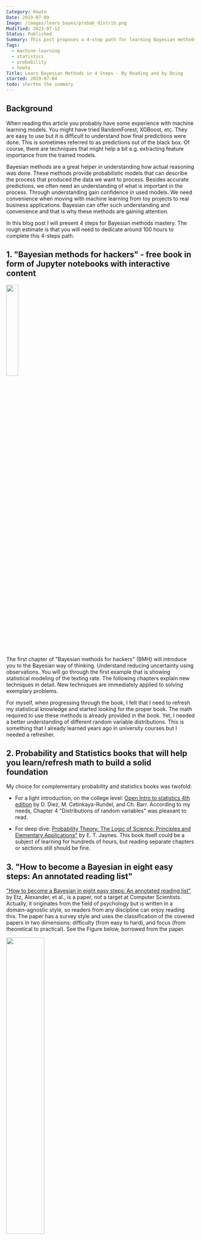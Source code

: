 ```yaml
---
Category: Howto
Date: 2019-07-09
Image: /images/learn_bayes/probab_distrib.png
Modified: 2023-07-12
Status: Published
Summary: This post proposes a 4-step path for learning Bayesian methods. The first step is going through the book "Bayesian methods for hackers", second, using complementary books for probability and statistics, the third, reading How to become a Bayesian in eight easy steps, and last, going through the book full of exercises - "Think Bayes".
Tags:
  - machine-learning
  - statistics
  - probability
  - howto
Title: Learn Bayesian Methods in 4 Steps - By Reading and by Doing
started: 2019-07-04
todo: shorten the summary
---
```

## Background

When reading this article you probably have some experience with machine learning models. You might have tried RandomForest, XGBoost, etc. They are easy to use but it is difficult to understand how final predictions were done. This is sometimes referred to as predictions out of the black box. Of course, there are techniques that might help a bit e.g. extracting feature importance from the trained models.

Bayesian methods are a great helper in understanding how actual reasoning was done. These methods provide probabilistic models that can describe the process that produced the data we want to process. Besides accurate predictions, we often need an understanding of what is important in the process. Through understanding gain confidence in used models. We need convenience when moving with machine learning from toy projects to real business applications. Bayesian can offer such understanding and convenience and that is why these methods are gaining attention.

In this blog post I will present 4 steps for Bayesian methods mastery. The rough estimate is that you will need to dedicate around 100 hours to complete this 4-steps path.

## 1. "Bayesian methods for hackers"  - free book in form of Jupyter notebooks with interactive content

<img style="float: lefts;" src="/images/learn_bayes/bmh.jpg" width="25%" height="25%">

The first chapter of "Bayesian methods for hackers" (BMH) will introduce you to the Bayesian way of thinking. Understand reducing uncertainty using observations. You will go through the first example that is showing statistical modeling of the texting rate. The following chapters explain new techniques in detail. New techniques are immediately applied to solving exemplary problems.

For myself, when progressing through the book, I felt that I need to refresh my statistical knowledge and started looking for the proper book. The math required to use these methods is already provided in the book. Yet, I needed a better understanding of different random variable distributions.  This is something that I already learned years ago in university courses but I needed a refresher.

## 2. Probability and Statistics books that will help you learn/refresh math to build a solid foundation

My choice for complementary probability and statistics books was twofold:

* For a light introduction, on the college level: [Open Intro to statistics 4th edition](https://leanpub.com/openintro-statistics)  by D. Diez, M. Cetinkaya-Rundel, and Ch. Barr. According to my needs, Chapter 4 "Distributions of random variables" was pleasant to read.

* For deep dive: [Probability Theory: The Logic of Science: Principles and Elementary Applications"](http://www.med.mcgill.ca/epidemiology/hanley/bios601/GaussianModel/JaynesProbabilityTheory.pdf) by E. T. Jaynes. This book itself could be a subject of learning for hundreds of hours, but reading separate chapters or sections still should be fine.

## 3. "How to become a Bayesian in eight easy steps: An annotated reading list"

["How to become a Bayesian in eight easy steps: An annotated reading list"](https://psyarxiv.com/ph6sw) by Etz, Alexander, et al., is a paper, not a target at Computer Scientists. Actually, it originates from the field of psychology but is written in a domain-agnostic style, so readers from any discipline can enjoy reading this. The paper has a survey style and uses the classification of the covered papers in two dimensions: difficulty (from easy to hard), and focus (from theoretical to practical). See the Figure below, borrowed from the paper.

<img src="/images/learn_bayes/readinglist.png" width="45%" height="45%">

The main paper and references are rather light reading and I found it useful in building context for diving into  Bayesian analysis.

## 4. Exercises to develop Bayesian thinking: "Think Bayes" by Allen Downey

<img style="float: left;" src="/images/learn_bayes/think_bayes_1.jpg" width="25%" height="25%">

Another great book to learn Bayesian thinking. It is divided into smaller units than BMH which makes it easier to digest for readers that are quickly losing attention when reading scientific stuff. When compared to BMH, it has much more examples. Crashing a large number of cases is to me very good approach for training Bayesian intuition and learning methods.

Will you give it a try to Bayesian methods? If you have a proposal for an alternative learning path - please email me.

*Any comments or suggestions? [Let me know](mailto:ksafjan@gmail.com?subject=Blog+post).*
